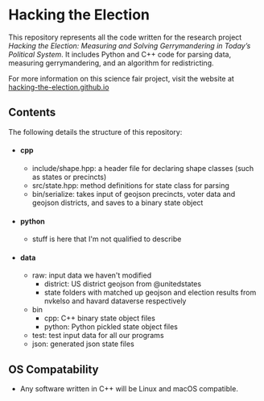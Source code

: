 # Hacking the Election

This repository represents all the code written for the research project *Hacking the Election: Measuring and Solving Gerrymandering in Today’s Political System*. It includes Python and C++ code for parsing data, measuring gerrymandering, and an algorithm for redistricting.

For more information on this science fair project, visit the website at [hacking-the-election.github.io](https://hacking-the-election.github.io)

## Contents

The following details the structure of this repository:

- #### cpp
   - include/shape.hpp: a header file for declaring shape classes (such as states or precincts)
   - src/state.hpp: method definitions for state class for parsing 
   - bin/serialize: takes input of geojson precincts, voter data and geojson districts, and saves to a binary state object
- #### python
   - stuff is here that I'm not qualified to describe
- #### data
   - raw: input data we haven't modified
       - district: US district geojson from @unitedstates
       - state folders with matched up geojson and election results from nvkelso and havard dataverse respectively
   - bin
       - cpp: C++ binary state object files
       - python: Python pickled state object files
    - test: test input data for all our programs
    - json: generated json state files

## OS Compatability
- Any software written in C++ will be Linux and macOS compatible.
